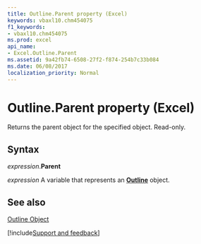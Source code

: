 ```yaml
---
title: Outline.Parent property (Excel)
keywords: vbaxl10.chm454075
f1_keywords:
- vbaxl10.chm454075
ms.prod: excel
api_name:
- Excel.Outline.Parent
ms.assetid: 9a42fb74-6508-27f2-f874-254b7c33b084
ms.date: 06/08/2017
localization_priority: Normal
---
```



# Outline.Parent property (Excel)

Returns the parent object for the specified object. Read-only.


## Syntax

_expression_.**Parent**

_expression_ A variable that represents an **[Outline](Excel.Outline.md)** object.


## See also


[Outline Object](Excel.Outline.md)

[!include[Support and feedback](~/includes/feedback-boilerplate.md)]